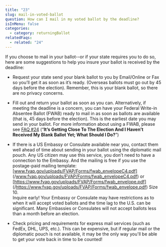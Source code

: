 ```yaml
---
title: "23"
slug: mail-in-voted-ballot
question: How can I mail in my voted ballot by the deadline?
isInMenu: false
categories:
  - category: returningBallot
relatedFaqs:
  - related: "24"
---
```

If you choose to mail in your ballot--or if your state requires you to do so, here are some suggestions to help you insure your ballot is received by the deadline:

* Request your state send your blank ballot to you by Email/Online or Fax so you’ll get it as soon as it’s ready. (Overseas ballots must go out by 45 days before the election). Remember, this is your blank ballot, so there are no privacy concerns.

* Fill out and return your ballot as soon as you can. Alternatively, if meeting the deadline is a concern, you can have your Federal Write-in Absentee Ballot (FWAB) ready to mail in as soon as ballots are available (that is, 45 days before the election). This is the earliest date you may send in your ballot. For more information about using a FWAB, please see [FAQ #24](/faqs/24) (“**It’s Getting Close To The Election And I Haven’t Received My Blank Ballot Yet; What Should I Do?**”)

* If there is a US Embassy or Consulate available near you, contact them well ahead of time about sending in your ballot using the diplomatic mail pouch. Any US citizen may use this service, you don’t need to have a connection to the Embassy. And the mailing is free if you use the postage-paid mailing template: [www.fvap.gov/uploads/FVAP/Forms/fwab_envelopeC4.pdf] (/www.fvap.gov/uploads/FVAP/Forms/fwab_envelopeC4.pdf) or [https://www.fvap.gov/uploads/FVAP/Forms/fwab_envelope.pdf] (/https://www.fvap.gov/uploads/FVAP/Forms/fwab_envelope.pdf) Size 10.  
Inquire early! Your Embassy or Consulate may have restrictions as to when it will accept voted ballots and the time lag to the U.S. can be significant. Many Embassies or Consulates will not accept ballots less than a month before an election.

* Check pricing and requirements for express mail services (such as FedEx, DHL, UPS, etc.). This can be expensive, but if regular mail or the diplomatic pouch is not available, it may be the only way you'll be able to get your vote back in time to be counted! 